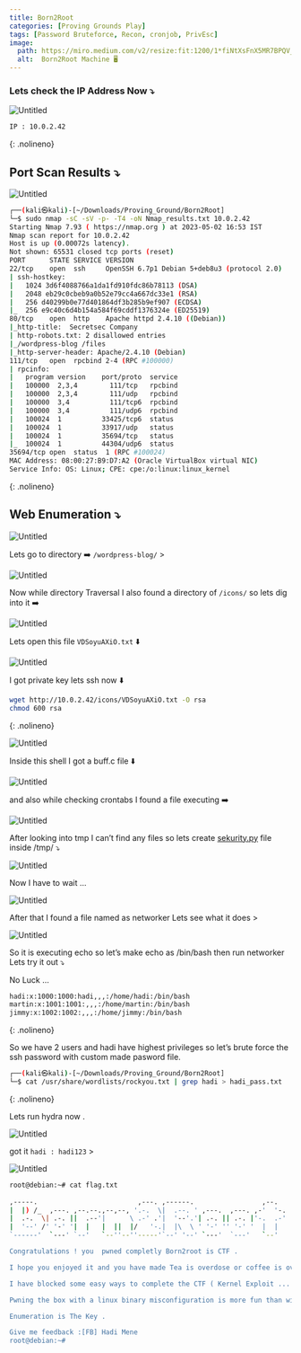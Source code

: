 ```yaml
---
title: Born2Root
categories: [Proving Grounds Play]
tags: [Password Bruteforce, Recon, cronjob, PrivEsc]
image:
  path: https://miro.medium.com/v2/resize:fit:1200/1*fiNtXsFnX5MR7BPQV_wBvg.png
  alt:  Born2Root Machine 🖥️
---
```


### Lets check the IP Address Now ⤵️

![Untitled](/Vulnhub-Files/img/Born2Root/Untitled.png)

```bash
IP : 10.0.2.42
```
{: .nolineno}

## Port Scan Results ⤵️

![Untitled](/Vulnhub-Files/img/Born2Root/Untitled%201.png)

```bash
┌──(kali㉿kali)-[~/Downloads/Proving_Ground/Born2Root]
└─$ sudo nmap -sC -sV -p- -T4 -oN Nmap_results.txt 10.0.2.42
Starting Nmap 7.93 ( https://nmap.org ) at 2023-05-02 16:53 IST
Nmap scan report for 10.0.2.42
Host is up (0.00072s latency).
Not shown: 65531 closed tcp ports (reset)
PORT      STATE SERVICE VERSION
22/tcp    open  ssh     OpenSSH 6.7p1 Debian 5+deb8u3 (protocol 2.0)
| ssh-hostkey: 
|   1024 3d6f4088766a1da1fd910fdc86b78113 (DSA)
|   2048 eb29c0cbeb9a0b52e79cc4a667dc33e1 (RSA)
|   256 d40299b0e77d401864df3b285b9ef907 (ECDSA)
|_  256 e9c40c6d4b154a584f69cddf1376324e (ED25519)
80/tcp    open  http    Apache httpd 2.4.10 ((Debian))
|_http-title:  Secretsec Company 
| http-robots.txt: 2 disallowed entries 
|_/wordpress-blog /files
|_http-server-header: Apache/2.4.10 (Debian)
111/tcp   open  rpcbind 2-4 (RPC #100000)
| rpcinfo: 
|   program version    port/proto  service
|   100000  2,3,4        111/tcp   rpcbind
|   100000  2,3,4        111/udp   rpcbind
|   100000  3,4          111/tcp6  rpcbind
|   100000  3,4          111/udp6  rpcbind
|   100024  1          33425/tcp6  status
|   100024  1          33917/udp   status
|   100024  1          35694/tcp   status
|_  100024  1          44304/udp6  status
35694/tcp open  status  1 (RPC #100024)
MAC Address: 08:00:27:B9:D7:A2 (Oracle VirtualBox virtual NIC)
Service Info: OS: Linux; CPE: cpe:/o:linux:linux_kernel
```
{: .nolineno}

## Web Enumeration ⤵️

![Untitled](/Vulnhub-Files/img/Born2Root/Untitled%202.png)

Lets go to directory ➡️ `/wordpress-blog/` >

![Untitled](/Vulnhub-Files/img/Born2Root/Untitled%203.png)

Now while directory Traversal I also found a directory of `/icons/` so lets dig into it ➡️

![Untitled](/Vulnhub-Files/img/Born2Root/Untitled%204.png)

Lets open this file `VDSoyuAXiO.txt` ⬇️

![Untitled](/Vulnhub-Files/img/Born2Root/Untitled%205.png)

I got private key lets ssh now ⬇️

```bash
wget http://10.0.2.42/icons/VDSoyuAXiO.txt -O rsa
chmod 600 rsa
```
{: .nolineno}

![Untitled](/Vulnhub-Files/img/Born2Root/Untitled%206.png)

Inside this shell I got a buff.c file ⬇️

![Untitled](/Vulnhub-Files/img/Born2Root/Untitled%207.png)

and also while checking crontabs I found a file executing ➡️

![Untitled](/Vulnhub-Files/img/Born2Root/Untitled%208.png)

After looking into tmp I can’t find any files so lets create [sekurity.py](http://sekurity.py) file inside /tmp/ ⤵️

![Untitled](/Vulnhub-Files/img/Born2Root/Untitled%209.png)

Now I have to wait …

![Untitled](/Vulnhub-Files/img/Born2Root/Untitled%2010.png)

After that I found a file named as networker Lets see what it does >

![Untitled](/Vulnhub-Files/img/Born2Root/Untitled%2011.png)

So it is executing echo so let’s make echo as /bin/bash then run networker Lets try it out ⤵️

No Luck …

```bash
hadi:x:1000:1000:hadi,,,:/home/hadi:/bin/bash
martin:x:1001:1001:,,,:/home/martin:/bin/bash
jimmy:x:1002:1002:,,,:/home/jimmy:/bin/bash
```
{: .nolineno}

So we have 2 users and hadi have highest privileges so let’s brute force the ssh password with custom made pasword file.

```bash
┌──(kali㉿kali)-[~/Downloads/Proving_Ground/Born2Root]
└─$ cat /usr/share/wordlists/rockyou.txt | grep hadi > hadi_pass.txt
```
{: .nolineno}

Lets run hydra now .

![Untitled](/Vulnhub-Files/img/Born2Root/Untitled%2012.png)

got it `hadi : hadi123` >

![Untitled](/Vulnhub-Files/img/Born2Root/Untitled%2013.png)

```bash
root@debian:~# cat flag.txt 
                                                                      
,-----.                         ,---. ,------.                 ,--.   
|  |) /_  ,---. ,--.--.,--,--, '.-.  \|  .--. ' ,---.  ,---. ,-'  '-. 
|  .-.  \| .-. ||  .--'|      \ .-' .'|  '--'.'| .-. || .-. |'-.  .-' 
|  '--' /' '-' '|  |   |  ||  |/   '-.|  |\  \ ' '-' '' '-' '  |  |   
`------'  `---' `--'   `--''--''-----'`--' '--' `---'  `---'   `--'   

Congratulations ! you  pwned completly Born2root is CTF .

I hope you enjoyed it and you have made Tea is overdose or coffee is overdose :p 

I have blocked some easy ways to complete the CTF ( Kernel Exploit ... ) for give you more fun and more knownledge ...

Pwning the box with a linux binary misconfiguration is more fun than with a Kernel Exploit !

Enumeration is The Key .

Give me feedback :[FB] Hadi Mene
root@debian:~#
```